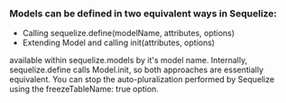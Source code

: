### Models can be defined in two equivalent ways in Sequelize:

- Calling sequelize.define(modelName, attributes, options)
- Extending Model and calling init(attributes, options)

available within sequelize.models by it's model name.
Internally, sequelize.define calls Model.init, so both approaches are essentially equivalent.
You can stop the auto-pluralization performed by Sequelize using the freezeTableName: true option. 